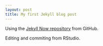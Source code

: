 ```yaml
---
layout: post
title: My first Jekyll blog post
---
```



Using the [Jekyll Now repository](https://github.com/barryclark/jekyll-now) from GitHub.

Editing and commiting from RStudio.
